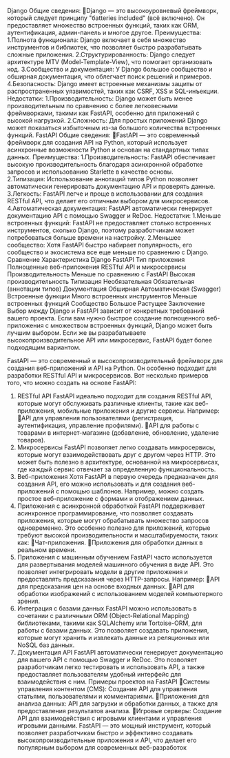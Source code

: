 Django
Общие сведения:
Django — это высокоуровневый фреймворк, который следует принципу "бatteries included" (всё включено). Он предоставляет множество встроенных функций, таких как ORM, аутентификация, админ-панель и многое другое.
Преимущества:
1.Полнота функционала: Django включает в себя множество инструментов и библиотек, что позволяет быстро разрабатывать сложные приложения.
2.Структурированность: Django следует архитектуре MTV (Model-Template-View), что помогает организовать код.
3.Сообщество и документация: У Django большое сообщество и обширная документация, что облегчает поиск решений и примеров.
4.Безопасность: Django имеет встроенные механизмы защиты от распространенных уязвимостей, таких как CSRF, XSS и SQL-инъекции.
Недостатки:
1.Производительность: Django может быть менее производительным по сравнению с более легковесными фреймворками, такими как FastAPI, особенно для приложений с высокой нагрузкой.
2.Сложность: Для простых приложений Django может показаться избыточным из-за большого количества встроенных функций.
FastAPI
Общие сведения:
FastAPI — это современный фреймворк для создания API на Python, который использует асинхронные возможности Python и основан на стандартных типах данных.
Преимущества:
1.Производительность: FastAPI обеспечивает высокую производительность благодаря асинхронной обработке запросов и использованию Starlette в качестве основы.
2.Типизация: Использование аннотаций типов Python позволяет автоматически генерировать документацию API и проверять данные.
3.Легкость: FastAPI легче и проще в использовании для создания RESTful API, что делает его отличным выбором для микросервисов.
4.Автоматическая документация: FastAPI автоматически генерирует документацию API с помощью Swagger и ReDoc.
Недостатки:
1.Меньше встроенных функций: FastAPI не предоставляет столько встроенных инструментов, сколько Django, поэтому разработчикам может потребоваться больше времени на настройку.
2.Меньшее сообщество: Хотя FastAPI быстро набирает популярность, его сообщество и экосистема все еще меньше по сравнению с Django.
Сравнение
Характеристика	Django	FastAPI
Тип приложения	Полноценные веб-приложения	RESTful API и микросервисы
Производительность	Меньше по сравнению с FastAPI	Высокая производительность
Типизация	Необязательная	Обязательная (аннотации типов)
Документация	Обширная	Автоматическая (Swagger)
Встроенные функции	Много встроенных инструментов	Меньше встроенных функций
Сообщество	Большое	Растущее
Заключение
Выбор между Django и FastAPI зависит от конкретных требований вашего проекта. Если вам нужно быстрое создание полноценного веб-приложения с множеством встроенных функций, Django может быть лучшим выбором. Если же вы разрабатываете высокопроизводительное API или микросервис, FastAPI будет более подходящим вариантом.

FastAPI — это современный и высокопроизводительный фреймворк для создания веб-приложений и API на Python. Он особенно подходит для разработки RESTful API и микросервисов. Вот несколько примеров того, что можно создать на основе FastAPI:
1. RESTful API
FastAPI идеально подходит для создания RESTful API, которые могут обслуживать различные клиенты, такие как веб-приложения, мобильные приложения и другие сервисы. Например:
API для управления пользователями (регистрация, аутентификация, управление профилями).
API для работы с товарами в интернет-магазине (добавление, обновление, удаление товаров).
2. Микросервисы
FastAPI позволяет легко создавать микросервисы, которые могут взаимодействовать друг с другом через HTTP. Это может быть полезно в архитектуре, основанной на микросервисах, где каждый сервис отвечает за определенную функциональность.
3. Веб-приложения
Хотя FastAPI в первую очередь предназначен для создания API, его можно использовать и для создания веб-приложений с помощью шаблонов. Например, можно создать простое веб-приложение с формами и отображением данных.
4. Приложения с асинхронной обработкой
FastAPI поддерживает асинхронное программирование, что позволяет создавать приложения, которые могут обрабатывать множество запросов одновременно. Это особенно полезно для приложений, которые требуют высокой производительности и масштабируемости, таких как:
Чат-приложения.
Приложения для обработки данных в реальном времени.
5. Приложения с машинным обучением
FastAPI часто используется для развертывания моделей машинного обучения в виде API. Это позволяет интегрировать модели в другие приложения и предоставлять предсказания через HTTP-запросы. Например:
API для предсказания цен на основе входных данных.
API для обработки изображений с использованием моделей компьютерного зрения.
6. Интеграция с базами данных
FastAPI можно использовать в сочетании с различными ORM (Object-Relational Mapping) библиотеками, такими как SQLAlchemy или Tortoise-ORM, для работы с базами данных. Это позволяет создавать приложения, которые могут хранить и извлекать данные из реляционных или NoSQL баз данных.
7. Документация API
FastAPI автоматически генерирует документацию для вашего API с помощью Swagger и ReDoc. Это позволяет разработчикам легко тестировать и использовать API, а также предоставляет пользователям удобный интерфейс для взаимодействия с ним.
Примеры проектов на FastAPI
Системы управления контентом (CMS): Создание API для управления статьями, пользователями и комментариями.
Приложения для анализа данных: API для загрузки и обработки данных, а также для предоставления результатов анализа.
Игровые серверы: Создание API для взаимодействия с игровыми клиентами и управления игровыми данными.
FastAPI — это мощный инструмент, который позволяет разработчикам быстро и эффективно создавать высокопроизводительные приложения и API, что делает его популярным выбором для современных веб-разработок
